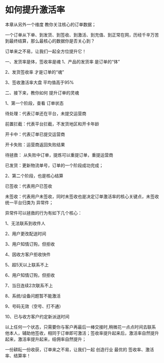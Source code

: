 # 如何提升激活率

本章从另外一个维度 教你关注核心的订单数据；

一个订单从下单、到发货、到签收、到激活、到充值、到正常在网，历经千辛万苦到最终结算，那么最核心的数据你是否关心到？

订单来之不易，让我们一起全方位提升它！

一、发货率是体，签收率是魂
1、产品的发货率 是订单的“体”

2、发货签收率 才是订单的“魂”

3、签收激活率大盘 平均值高于95%





二、接下来，教你如何 提升订单的灵魂

1、第一个阶段，查看 订单状态

待处理：代表订单还在平台，未提交运营商

前置拦截：代表平台拦截，不发货地区和开卡年龄

开卡中：代表订单已提交运营商

开卡失败：运营商返回失败结果

待拯救： 从失败中订单，提炼可以重提订单，重提运营商

已发货：更新物流单号，订单的一个阶段成功完成；



2、第二个阶段，也是核心结算

已签收：代表用户已签收

未签收：代表用户未签收，同时未签收也是决定订单激活率的核心关键点，未签收统一平台归类为 异常件；



异常件可以拯救的行为有如下几个核心：

1、无法联系到收件人

2、用户更改配送时间

3、用户知情订购，但拒收

4、因收方客户拒收快件

5、超5天以上联系不上

6、用户知情订购，但拒收

7、当日连续2次联系不上

8、系统/设备问题暂不能激活

9、号码无效（空号、打不通）

10、已与收方客户约定新派送时间 



以上任何一个状态，只需要你与客户再最后一棒交接时,稍微花一点点时间去联系他本人，辅助他签收，相同于订单即可激活；签收率提升起来后，激活率自然提升起来，激活率提升起来，结佣率自然提升；



一份耕耘一份收获，订单来之不易，让我们一起 创造行业 最优的 签收率、激活率、结算率！